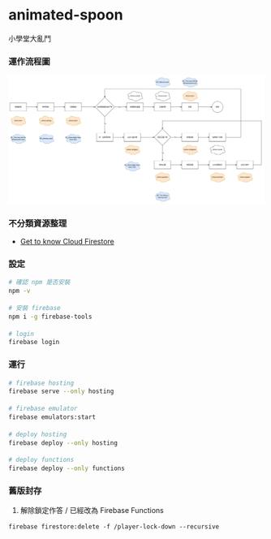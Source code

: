 # animated-spoon
小學堂大亂鬥

### 運作流程圖
![運作流程圖](design/workflow.jpg)

### 不分類資源整理
- [Get to know Cloud Firestore](https://youtu.be/v_hR4K4auoQ?si=WtwsvK4kqidb-dsK)

### 設定
```sh
# 確認 npm 是否安裝
npm -v

# 安裝 firebase
npm i -g firebase-tools

# login
firebase login
```

### 運行
```sh
# firebase hosting
firebase serve --only hosting

# firebase emulator
firebase emulators:start

# deploy hosting
firebase deploy --only hosting

# deploy functions
firebase deploy --only functions
```

### 舊版封存
1. 解除鎖定作答 / 已經改為 Firebase Functions
```
firebase firestore:delete -f /player-lock-down --recursive
```

